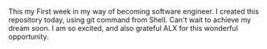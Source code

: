 This my First week in my way of becoming software engineer. I created this repository today, using git command from Shell. Can't wait to achieve my dream soon. I am so excited, and also grateful ALX for this wonderful opportunity.
